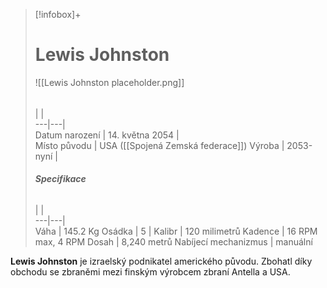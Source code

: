 > [!infobox]+  
> # Lewis Johnston
> ![[Lewis Johnston placeholder.png]]  
> ######  
>  |  |  
> ---|---|   
> Datum narození | 14. května 2054 |  
> Místo původu |   USA ([[Spojená Zemská federace]])
> Výroba | 2053-nyní |  
>  ######  **Specifikace**
>  |  |  
> ---|---|   
> Váha | 145.2 Kg
> Osádka | 5
>  | 
>  Kalibr | 120 milimetrů
>  Kadence | 16 RPM max, 4 RPM
>  Dosah | 8,240 metrů
>  Nabíjecí mechanizmus | manuální

**Lewis Johnston** je izraelský podnikatel amerického původu. Zbohatl díky obchodu se zbraněmi mezi finským výrobcem zbraní Antella a USA.